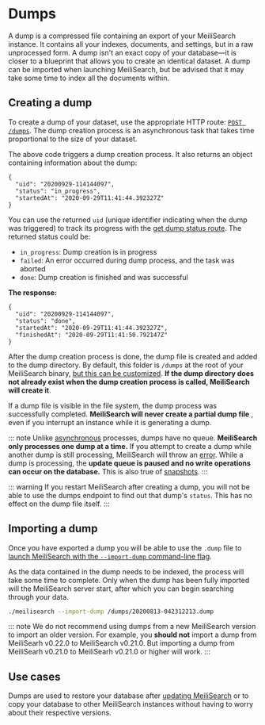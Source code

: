 # Dumps

A dump is a compressed file containing an export of your MeiliSearch instance. It contains all your indexes, documents, and settings, but in a raw unprocessed form. A dump isn't an exact copy of your database—it is closer to a blueprint that allows you to create an identical dataset. A dump can be imported when launching MeiliSearch, but be advised that it may take some time to index all the documents within.

## Creating a dump

To create a dump of your dataset, use the appropriate HTTP route: [`POST /dumps`](/reference/api/dump.md#create-a-dump). The dump creation process is an asynchronous task that takes time proportional to the size of your dataset.

<CodeSamples id="post_dump_1" />

The above code triggers a dump creation process. It also returns an object containing information about the dump:

```
{
  "uid": "20200929-114144097",
  "status": "in_progress",
  "startedAt": "2020-09-29T11:41:44.392327Z"
}
```

You can use the returned `uid` (unique identifier indicating when the dump was triggered) to track its progress with the [get dump status route](/reference/api/dump.md#get-dump-status). The returned status could be:

- `in_progress`: Dump creation is in progress
- `failed`: An error occurred during dump process, and the task was aborted
- `done`: Dump creation is finished and was successful

<CodeSamples id="get_dump_status_1" />

**The response:**

```
{
  "uid": "20200929-114144097",
  "status": "done",
  "startedAt": "2020-09-29T11:41:44.392327Z",
  "finishedAt": "2020-09-29T11:41:50.792147Z"
}
```

After the dump creation process is done, the dump file is created and added to the dump directory. By default, this folder is `/dumps` at the root of your MeiliSearch binary, [but this can be customized](/reference/features/configuration.md#dumps-destination). **If the dump directory does not already exist when the dump creation process is called, MeiliSearch will create it**.

If a dump file is visible in the file system, the dump process was successfully completed. **MeiliSearch will never create a partial dump file** , even if you interrupt an instance while it is generating a dump.

::: note
Unlike [asynchronous](/learn/advanced/asynchronous_updates.md) processes, dumps have no queue. **MeiliSearch only processes one dump at a time.** If you attempt to create a dump while another dump is still processing, MeiliSearch will throw an [error](/errors). While a dump is processing, the **update queue is paused and no write operations can occur on the database.** This is also true of [snapshots](/reference/features/snapshots.md#snapshots).
:::

::: warning
If you restart MeiliSearch after creating a dump, you will not be able to use the dumps endpoint to find out that dump's `status`. This has no effect on the dump file itself.
:::

## Importing a dump

Once you have exported a dump you will be able to use the `.dump` file to [launch MeiliSearch with the `--import-dump` command-line flag](/reference/features/configuration.md#import-dump).

As the data contained in the dump needs to be indexed, the process will take some time to complete. Only when the dump has been fully imported will the MeiliSearch server start, after which you can begin searching through your data.

```bash
./meilisearch --import-dump /dumps/20200813-042312213.dump
```

::: note
We do not recommend using dumps from a new MeiliSearch version to import an older version.
For example, you **should not** import a dump from MeiliSearh v0.22.0 to MeiliSearch v0.21.0. But importing a dump from MeiliSearh v0.21.0 to MeiliSearh v0.21.0 or higher will work.
:::

## Use cases

Dumps are used to restore your database after [updating MeiliSearch](/create/how_to/updating.md) or to copy your database to other MeiliSearch instances without having to worry about their respective versions.
